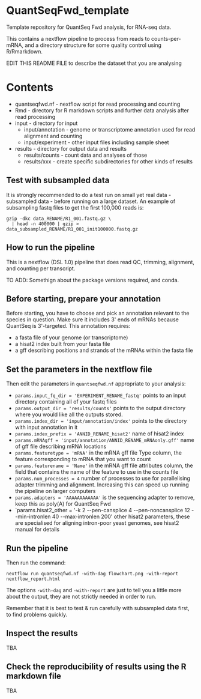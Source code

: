 # QuantSeqFwd_template

Template repository for QuantSeq Fwd analysis, for RNA-seq data.

This contains a nextflow pipeline to process from reads to counts-per-mRNA, and a directory structure for some quality control using R/Rmarkdown.

EDIT THIS README FILE to describe the dataset that you are analysing


# Contents

- quantseqfwd.nf - nextflow script for read processing and counting
- Rmd - directory for R markdown scripts and further data analysis after read processing
- input - directory for input
  - input/annotation - genome or transcriptome annotation used for read alignment and counting
  - input/experiment - other input files including sample sheet
- results - directory for output data and results
    - results/counts - count data and analyses of those
    - results/xxx - create specific subdirectories for other kinds of results


## Test with subsampled data

It is strongly recommended to do a test run on small yet real data - subsampled data - before running on a large dataset.
An example of subsampling fastq files to get the first 100,000 reads is:

```
gzip -dkc data_RENAME/R1_001.fastq.gz \
  | head -n 400000 | gzip > data_subsampled_RENAME/R1_001_init100000.fastq.gz
```


## How to run the pipeline

This is a nextflow (DSL 1.0) pipeline that does read QC, trimming, alignment, and counting per transcript.

TO ADD: Somethign about the package versions required, and conda.

## Before starting, prepare your annotation

Before starting, you have to choose and pick an annotation relevant to the species in question.  Make sure it includes 3' ends of mRNAs because QuantSeq is 3'-targeted. This annotation requires:

- a fasta file of your genome (or transcriptome)
- a hisat2 index built from your fasta file
- a gff describing positions and strands of the mRNAs within the fasta file


## Set the parameters in the nextflow file

Then edit the parameters in `quantseqfwd.nf` appropriate to your analysis:

- `params.input_fq_dir = 'EXPERIMENT_RENAME_fastq'` points to an input directory containing all of your fastq files 
- `params.output_dir = 'results/counts'` points to the output directory where you would like all the outputs stored.
- `params.index_dir = 'input/annotation/index'` points to the directory with input annotation in it
- `params.index_prefix = 'ANNID_RENAME_hisat2'` name of hisat2 index
- `params.mRNAgff = 'input/annotation/ANNID_RENAME_mRNAonly.gff'` name of gff file describing mRNA locations
- `params.featuretype = 'mRNA'` in the mRNA gff file Type column, the feature corresponding to mRNA that you want to count
- `params.featurename = 'Name'` in the mRNA gff file attributes column, the field that contains the name of the feature to use in the counts file
- `params.num_processes = 4` number of processes to use for parallelising adapter trimming and alignment. Increasing this can speed up running the pipeline on larger computers
- `params.adapters = 'AAAAAAAAAAAA'` is the sequencing adapter to remove, keep this as poly(A) for QuantSeq Fwd
- `params.hisat2_other = '-k 2 --pen-cansplice 4 --pen-noncansplice 12 --min-intronlen 40  --max-intronlen 200' other hisat2 parameters, these are specialised for aligning intron-poor yeast genomes, see hisat2 manual for details


## Run the pipeline

Then run the command:

```
nextflow run quantseqfwd.nf -with-dag flowchart.png -with-report nextflow_report.html
```

The options `-with-dag` and `-with-report` are just to tell you a little more about the output, they are not strictly needed in order to run.

Remember that it is best to test & run carefully with subsampled data first, to find problems quickly.


## Inspect the results

TBA


## Check the reproducibility of results using the R markdown file

TBA
